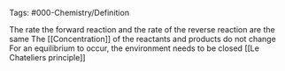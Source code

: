 Tags: #000-Chemistry/Definition 

The rate the forward reaction and the rate of the reverse reaction are the same
The [[Concentration]] of the reactants and products do not change
For an equilibrium to occur, the environment needs to be closed
[[Le Chateliers principle]]
